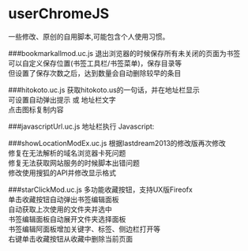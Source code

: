 userChromeJS
============
一些修改、原创的自用脚本,可能包含个人使用习惯。

###bookmarkallmod.uc.js
退出浏览器的时候保存所有未关闭的页面为书签<br /> 
可以自定义保存位置(书签工具栏/书签菜单)，保存目录等<br /> 
但设置了保存次数之后，达到数量会自动删除较早的条目

###hitokoto.uc.js
获取hitokoto.us的一句话，并在地址栏显示<br /> 
可设置自动弹出提示 或 地址栏文字  <br /> 
点击图标复制内容

###javascriptUrl.uc.js
地址栏执行 Javascript:

###showLocationModEx.uc.js
根据lastdream2013的修改版再次修改<br /> 
修复在无法解析的域名浏览器卡死问题<br /> 
修复无法获取网站服务的时候脚本出错问题<br /> 
修改使用搜狐的API并修改显示格式

###starClickMod.uc.js
多功能收藏按钮，支持UX版Fireofx<br /> 
单击收藏按钮自动弹出书签编辑面板<br /> 
自动获取上次使用的文件夹并选中<br /> 
书签编辑面板自动展开文件夹选择面板<br /> 
书签编辑阿面板增加关键字、标签、侧边栏打开等<br /> 
右键单击收藏按钮从收藏中删除当前页面